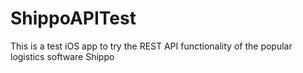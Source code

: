 # ShippoAPITest
This is a test iOS app to try the REST API functionality of the popular logistics software Shippo

